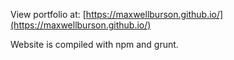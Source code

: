View portfolio at: [https://maxwellburson.github.io/](https://maxwellburson.github.io/)

Website is compiled with npm and grunt.